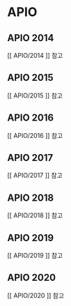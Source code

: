 # APIO

## APIO 2014
[[ APIO/2014 ]] 참고

## APIO 2015
[[ APIO/2015 ]] 참고

## APIO 2016
[[ APIO/2016 ]] 참고

## APIO 2017
[[ APIO/2017 ]] 참고

## APIO 2018
[[ APIO/2018 ]] 참고

## APIO 2019
[[ APIO/2019 ]] 참고

## APIO 2020
[[ APIO/2020 ]] 참고
